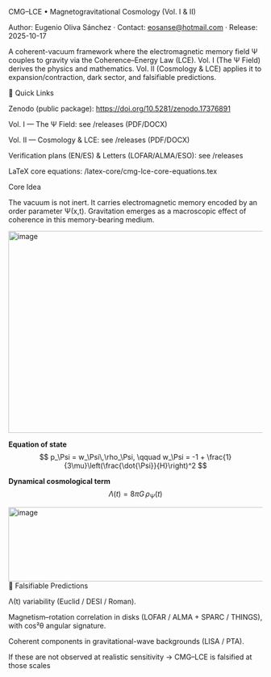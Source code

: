 CMG–LCE • Magnetogravitational Cosmology (Vol. I & II)

Author: Eugenio Oliva Sánchez · Contact: eosanse@hotmail.com
 · Release: 2025-10-17

A coherent-vacuum framework where the electromagnetic memory field Ψ couples to gravity via the Coherence–Energy Law (LCE).
Vol. I (The Ψ Field) derives the physics and mathematics. Vol. II (Cosmology & LCE) applies it to expansion/contraction, dark sector, and falsifiable predictions.

🔗 Quick Links

Zenodo (public package): https://doi.org/10.5281/zenodo.17376891

Vol. I — The Ψ Field: see /releases (PDF/DOCX)

Vol. II — Cosmology & LCE: see /releases (PDF/DOCX)

Verification plans (EN/ES) & Letters (LOFAR/ALMA/ESO): see /releases

LaTeX core equations: /latex-core/cmg-lce-core-equations.tex

Core Idea

The vacuum is not inert. It carries electromagnetic memory encoded by an order parameter Ψ(x,t).
Gravitation emerges as a macroscopic effect of coherence in this memory-bearing medium.


<img width="792" height="400" alt="image" src="https://github.com/user-attachments/assets/3bee1d5e-966e-4faa-bf71-9da6ca4502f7" />

**Equation of state**
$$
p_\Psi = w_\Psi\,\rho_\Psi, \qquad
w_\Psi = -1 + \frac{1}{3\mu}\left(\frac{\dot{\Psi}}{H}\right)^2
$$

**Dynamical cosmological term**
$$
\Lambda(t) = 8\pi G\,\rho_\Psi(t)
$$


<img width="701" height="147" alt="image" src="https://github.com/user-attachments/assets/3ae579ec-2534-488b-9530-c0bbc16c10ee" />
🔬 Falsifiable Predictions

Λ(t) variability (Euclid / DESI / Roman).

Magnetism–rotation correlation in disks (LOFAR / ALMA + SPARC / THINGS), with cos²θ angular signature.

Coherent components in gravitational-wave backgrounds (LISA / PTA).

If these are not observed at realistic sensitivity → CMG–LCE is falsified at those scales

